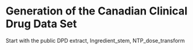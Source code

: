 # Generation of the Canadian Clinical Drug Data Set

Start with the public DPD extract, Ingredient_stem, NTP_dose_transform